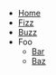 <!-- TODO: Complete with your own sidebar structure and enable sidebar in index.html - or delete this file. -->
- [Home](/#мой-персональный-блог)
- [Fizz](/#мой-персональный-блог)
- [Buzz](/#мой-персональный-блог)
- Foo
    * [Bar](/#мой-персональный-блог)
    * [Baz](/#мой-персональный-блог)
